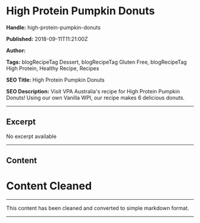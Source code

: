 # High Protein Pumpkin Donuts

**Handle:** high-protein-pumpkin-donuts

**Published:** 2018-09-11T11:21:00Z

**Author:**  

**Tags:** blogRecipeTag Dessert, blogRecipeTag Gluten Free, blogRecipeTag High Protein, Healthy Recipe, Recipes

**SEO Title:** High Protein Pumpkin Donuts

**SEO Description:** Visit VPA Australia's recipe for High Protein Pumpkin Donuts! Using our own Vanilla WPI, our recipe makes 6 delicious donuts.

---

## Excerpt

No excerpt available

---

## Content

# Content Cleaned

---

This content has been cleaned and converted to simple markdown format.

---

